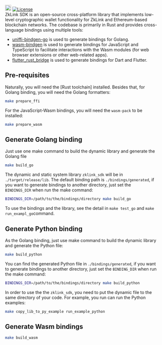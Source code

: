 [<img alt="build status" src="https://img.shields.io/github/actions/workflow/status/zkLinkProtocol/zklink_sdk/ci.yml?branch=main&style=for-the-badge" height="20">](https://github.com/zkLinkProtocol/zklink_sdk/actions?query=branch%3Amain)
[![License](https://img.shields.io/badge/License-Apache_2.0-blue.svg)](https://opensource.org/licenses/Apache-2.0)  
ZkLink SDK is an open-source cross-platform library that implements low-level cryptographic wallet functionality
for ZkLink and Ethereum-based  blockchain networks.
The codebase is primarily in Rust and provides cross-language bindings using multiple tools:

- [uniffi-bindgen-go](https://github.com/NordSecurity/uniffi-bindgen-go) is used to generate bindings for Golang.
- [wasm-bindgen](https://github.com/rustwasm/wasm-bindgen) is used to generate bindings for JavaScript and TypeScript to facilitate interactions with the Wasm modules (for web browser extensions or other web-related apps).
- [flutter_rust_bridge](https://github.com/fzyzcjy/flutter_rust_bridge) is used to generate bindings for Dart and Flutter.

## Pre-requisites
Naturally, you will need the [Rust toolchain] installed.
Besides that, for Golang binding, you will need the Golang formatters:

```bash
make prepare_ffi
```

For the JavaScript-Wasm bindings, you will need the `wasm-pack` to be installed:
```bash
make prepare_wasm
```

## Generate Golang binding
Just use one make command to build the dynamic library and generate the Golang file
```bash
make build_go
```
The dynamic and static system library `zklink_sdk` will be in `./target/release/lib`.
The default binding path is `./bindings/generated`, if you want to generate bindings to another directory, just set the  `BINDINGS_DIR` when run the make command:

```bash
BINDINGS_DIR=/path/to/the/bindings/directory make build_go
```

To use the bindings and the library, see the detail in `make test_go` and `make run_exampl_go`command.

## Generate Python binding
As the Golang binding, just use make command to build the dynamic library and generate the Python file:

```bash
make build_python
```
You can find the generated Python file in `./bindings/generated`, if you want to generate bindings to another directory, just set the `BINDING_DIR` when run the make command:

```bash
BINDINGS_DIR=/path/to/the/bindings/directory make build_python 
```

In order to use the the `zklink_sdk`, you need to put the dynamic file to the same directory of your code. For example, you run can run the Python examples:

```bash
make copy_lib_to_py_example run_example_python
```

## Generate Wasm bindings

```bash
make build_wasm
```



